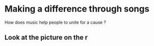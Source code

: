 # Making a difference through songs

How does music help people to unite for a cause ?

## Look at the picture on the r